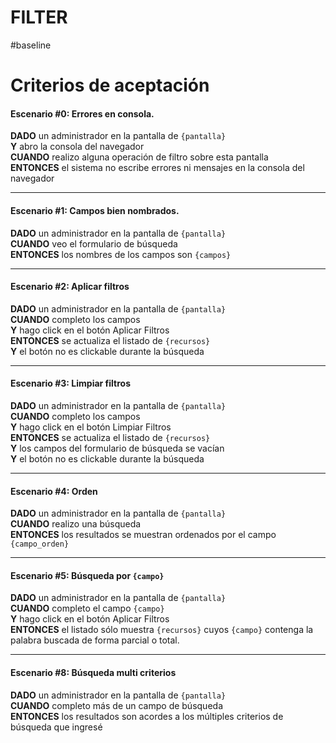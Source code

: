 # FILTER
#baseline


# Criterios de aceptación 

#### Escenario \#0: Errores en consola. 
  
**DADO** un administrador en la pantalla de `{pantalla}`  
**Y** abro la consola del navegador  
**CUANDO** realizo alguna operación de filtro sobre esta pantalla  
**ENTONCES** el sistema no escribe errores ni mensajes en la consola del navegador  

- - - -
#### Escenario \#1: Campos bien nombrados.  
  
**DADO** un administrador en la pantalla de `{pantalla}`  
**CUANDO** veo el formulario de búsqueda  
**ENTONCES** los nombres de los campos son `{campos}`  

- - - -
#### Escenario \#2: Aplicar filtros
  
**DADO** un administrador en la pantalla de `{pantalla}`  
**CUANDO** completo los campos  
**Y** hago click en el botón Aplicar Filtros  
**ENTONCES** se actualiza el listado de `{recursos}`  
**Y** el botón no es clickable durante la búsqueda  

- - - -
#### Escenario \#3: Limpiar filtros
  
**DADO** un administrador en la pantalla de `{pantalla}`  
**CUANDO** completo los campos  
**Y** hago click en el botón Limpiar Filtros  
**ENTONCES** se actualiza el listado de `{recursos}`  
**Y** los campos del formulario de búsqueda se vacían  
**Y** el botón no es clickable durante la búsqueda  

- - - -
#### Escenario \#4: Orden
  
**DADO** un administrador en la pantalla de `{pantalla}`  
**CUANDO** realizo una búsqueda  
**ENTONCES** los resultados se muestran ordenados por el campo `{campo_orden}`  

- - - -
#### Escenario \#5: Búsqueda por `{campo}`  
  
**DADO** un administrador en la pantalla de `{pantalla}`  
**CUANDO** completo el campo `{campo}`  
**Y** hago click en el botón Aplicar Filtros  
**ENTONCES** el listado sólo muestra `{recursos}` cuyos `{campo}` contenga la palabra buscada de forma parcial o total.  


- - - -
#### Escenario \#8: Búsqueda multi criterios
  
**DADO** un administrador en la pantalla de `{pantalla}`   
**CUANDO** completo más de un campo de búsqueda   
**ENTONCES** los resultados son acordes a los múltiples criterios de búsqueda que ingresé  